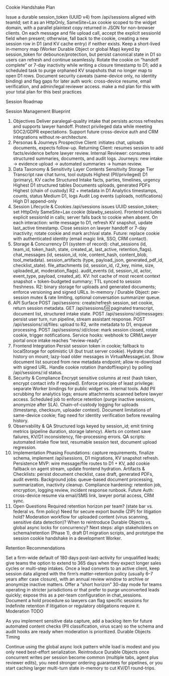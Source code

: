 Cookie Handshake Plan

Issue a durable session_token (UUID v4) from /api/sessions aligned with teamId; set it as an HttpOnly, SameSite=Lax cookie scoped to the widget domain, with a parallel plaintext copy returned in JSON for non-browser clients.
On each message and file upload call, accept the explicit sessionId field when present; otherwise, fall back to the cookie, creating a new session row in D1 (and KV cache entry) if neither exists.
Keep a short-lived in-memory map (Worker Durable Object or global Map) keyed by session_token for debounce/protection, but persist canonical state in D1 so users can refresh and continue seamlessly.
Rotate the cookie on “handoff complete” or 7-day inactivity while writing a closure timestamp to D1; add a scheduled task to purge orphaned KV snapshots that no longer map to open D1 rows.
Document security caveats (same-device only, no identity binding) and flag gaps for later auth work: cross-device resume, email verification, and admin/legal reviewer access.
make a md plan for this with your total plan for this best practices


Session Roadmap

Session Management Blueprint
1. Objectives
Deliver paralegal-quality intake that persists across refreshes and supports lawyer handoff.
Protect privileged data while meeting SOC2/GDPR expectations.
Support future cross-device auth and CRM integrations without re-architecture.
2. Personas & Journeys
Prospective Client: initiates chat, uploads documents, expects follow-up.
Returning Client: resumes session to add facts/evidence before lawyer review.
Internal Reviewer: consumes structured summaries, documents, and audit logs.
Journeys: new intake → evidence upload → automated summaries → human review.
3. Data Taxonomy & Sensitivity
Layer	Contents	Sensitivity	Storage Tier
Transcript	raw chat turns, tool outputs	Highest (PII/privileged)	D1 (primary), KV cache
Structured Intake	facts, parties, timelines, urgency	Highest	D1 structured tables
Documents	uploads, generated PDFs	Highest (chain of custody)	R2 + metadata in D1
Analytics	timestamps, counts, status	Medium	D1, logs
Audit Log	events (uploads, notifications)	High	D1 append-only
4. Session Lifecycle & Cookies
/api/sessions issues UUID session_token; set HttpOnly SameSite=Lax cookie (blawby_session).
Frontend includes explicit sessionId in calls; server falls back to cookie when absent.
On each interaction: write message to D1, refresh KV snapshot, update last_active timestamp.
Close session on lawyer handoff or 7-day inactivity; rotate cookie and mark archival state.
Future: replace cookie with authenticated identity (email magic link, SSO, CRM contact).
5. Storage & Concurrency
D1 (system of record):
chat_sessions (id, team_id, token_hash, state, created_at, last_active, retention_flags).
chat_messages (id, session_id, role, content_hash, content_blob, tool_metadata).
session_artifacts (type, payload_json, generated_pdf_id, checklist_state).
file_attachments (id, session_id, r2_key, mime, size, uploaded_at, moderation_flags).
audit_events (id, session_id, actor, event_type, payload, created_at).
KV: hot cache of most recent context snapshot + token-budgeted summary; TTL synced to session freshness.
R2: binary storage for uploads and generated documents; enforce versioning and signed URLs.
In-memory / Durable Object: per-session mutex & rate limiting, optional conversation summarizer queue.
6. API Surface
POST /api/sessions: create/refresh session, set cookie, return session metadata.
GET /api/sessions/:id: paginated transcript, document list, structured intake state.
POST /api/sessions/:id/messages: persist user turn, run pipeline, stream assistant response.
POST /api/sessions/:id/files: upload to R2, write metadata to D1, enqueue processing.
POST /api/sessions/:id/close: mark session closed, rotate cookie, trigger notifications.
Service hooks: webhook to CRM/Lawyer portal once intake reaches “review-ready”.
7. Frontend Integration
Persist session token in cookie; fallback to localStorage for optimistic UI (but trust server cookie).
Hydrate chat history on mount; lazy-load older messages in VirtualMessageList.
Show document list sourced from new metadata endpoint; allow re-download with signed URL.
Handle cookie rotation (handoff/expiry) by polling /api/sessions/:id status.
8. Security & Compliance
Encrypt sensitive columns at rest (hash token, encrypt contact info if required).
Enforce principle of least privilege: separate Worker bindings for public widget vs. internal tools.
Add PII scrubbing for analytics logs; ensure attachments scanned before lawyer access.
Scheduled job to enforce retention (purge inactive sessions, anonymize after SLA).
Chain-of-custody logging for uploads (timestamp, checksum, uploader context).
Document limitations of same-device cookie; flag need for identity verification before revealing history.
9. Observability & QA
Structured logs keyed by session_id; emit timing metrics (pipeline duration, storage latency).
Alerts on context save failures, KV/D1 inconsistency, file-processing errors.
QA scripts: automated intake flow test, resumable session test, document upload regression.
10. Implementation Phasing
Foundations: capture requirements, finalize schema, implement /api/sessions, D1 migrations, KV snapshot refresh.
Persistence MVP: wire message/file routes to D1 + KV, add cookie fallback on agent stream, update frontend hydration.
Artifacts & Checklists: persist document checklist, case draft, generated PDFs, audit events.
Background jobs: queue-based document processing, summarization, inactivity cleanup.
Compliance hardening: retention job, encryption, logging review, incident response runbook.
Future Auth: cross-device resume via email/SMS link, lawyer portal access, CRM sync.
11. Open Questions
Required retention horizon per team? (state bar vs. federal vs. firm policy)
Need for secure export bundle (ZIP) for litigation hold?
Moderation workflow for uploaded content (virus scanning, sensitive data detection)?
When to reintroduce Durable Objects vs. global async locks for concurrency?
Next steps: align stakeholders on schema/retention (Phase 1), draft D1 migration scripts, and prototype the session cookie handshake in a development Worker.

Retention Recommendations

Set a firm-wide default of 180 days post-last-activity for unqualified leads; give teams the option to extend to 365 days when they expect longer sales cycles or multi-step intakes.
Once a lead converts to an active client, keep session data aligned with the firm’s matter-retention policy (usually 6–7 years after case closure), with an annual review window to archive or anonymize inactive matters.
Offer a “short horizon” 30-day mode for teams operating in stricter jurisdictions or that prefer to purge unconverted leads quickly; expose this as a per-team configuration in chat_sessions.
Document a hold procedure so lawyers can flag specific sessions for indefinite retention if litigation or regulatory obligations require it.
Moderation TODO

As you implement sensitive data capture, add a backlog item for future automated content checks (PII classification, virus scan) so the schema and audit hooks are ready when moderation is prioritized.
Durable Objects Timing

Continue using the global async lock pattern while load is modest and you only need best-effort serialization.
Reintroduce Durable Objects once concurrent writes per session become common (multiple tabs, agent plus reviewer edits), you need stronger ordering guarantees for pipelines, or you start caching larger multi-turn state in-memory to cut KV/D1 round-trips.